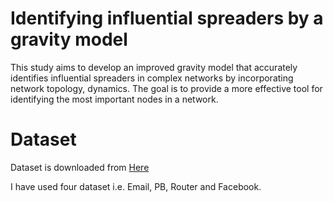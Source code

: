 # Identifying influential spreaders by a gravity model

This study aims to develop an improved gravity model that accurately identifies influential spreaders in complex networks by incorporating network topology, dynamics. The goal is to provide a more effective tool for identifying the most important nodes in a network.


# Dataset

Dataset is downloaded from [Here](https://github.com/MLIF/Network-Data)

I have used four dataset i.e. Email, PB, Router and Facebook.
